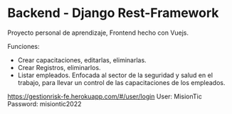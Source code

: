 # Backend - Django Rest-Framework
Proyecto personal de aprendizaje, Frontend hecho con Vuejs.

Funciones:
 - Crear capacitaciones, editarlas, eliminarlas.
 - Crear Registros, eliminarlos.
 - Listar empleados.
Enfocada al sector de la seguridad y salud en el trabajo, para llevar un control de las capacitaciones de los empleados.

https://gestionrisk-fe.herokuapp.com/#/user/login
User: MisionTic
Password: misiontic2022
